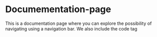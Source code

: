 # Documementation-page

This is a documentation page where you can explore the possibility of navigating using a navigation bar.
We also include the code tag 
